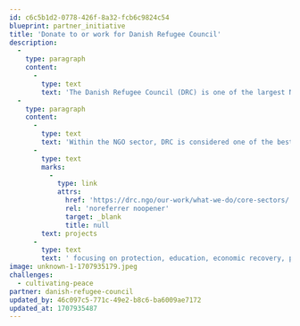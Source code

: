 ```yaml
---
id: c6c5b1d2-0778-426f-8a32-fcb6c9824c54
blueprint: partner_initiative
title: 'Donate to or work for Danish Refugee Council'
description:
  -
    type: paragraph
    content:
      -
        type: text
        text: 'The Danish Refugee Council (DRC) is one of the largest NGOs in the world working with displaced people. They are also one of the top NGOs to work for if you want to work helping people who have been forced to flee their homes due to conflict, disasters or persecution.'
  -
    type: paragraph
    content:
      -
        type: text
        text: 'Within the NGO sector, DRC is considered one of the best NGOs to get a job with. They are known for their innovative programmes as well as the scale of their response. With '
      -
        type: text
        marks:
          -
            type: link
            attrs:
              href: 'https://drc.ngo/our-work/what-we-do/core-sectors/'
              rel: 'noreferrer noopener'
              target: _blank
              title: null
        text: projects
      -
        type: text
        text: ' focusing on protection, education, economic recovery, peacebuilding, camp coordination and shelter, DRC is one of the leading NGOs in the world. They are also known as one of the highest paying NGOs – another reason why they are one of the best to work for.'
image: unknown-1-1707935179.jpeg
challenges:
  - cultivating-peace
partner: danish-refugee-council
updated_by: 46c097c5-771c-49e2-b8c6-ba6009ae7172
updated_at: 1707935487
---
```

